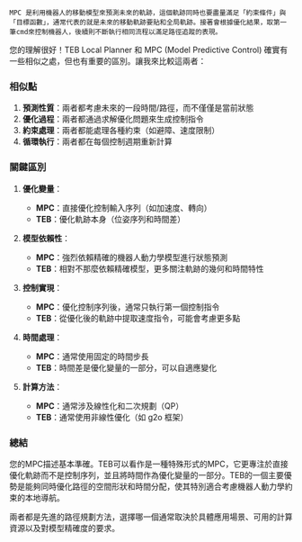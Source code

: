 ```
MPC 是利用機器人的移動模型來預測未來的軌跡，這個軌跡同時也要盡量滿足「約束條件」與「目標函數」，通常代表的就是未來的移動軌跡要貼和全局軌跡。接著會根據優化結果，取第一筆cmd來控制機器人，後續則不斷執行相同流程以滿足路徑追蹤的表現。
```

您的理解很好！TEB Local Planner 和 MPC (Model Predictive Control) 確實有一些相似之處，但也有重要的區別。讓我來比較這兩者：

### 相似點

1. **預測性質**：兩者都考慮未來的一段時間/路徑，而不僅僅是當前狀態
2. **優化過程**：兩者都通過求解優化問題來生成控制指令
3. **約束處理**：兩者都能處理各種約束（如避障、速度限制）
4. **循環執行**：兩者都在每個控制週期重新計算

### 關鍵區別

1. **優化變量**：
   - **MPC**：直接優化控制輸入序列（如加速度、轉向）
   - **TEB**：優化軌跡本身（位姿序列和時間差）

2. **模型依賴性**：
   - **MPC**：強烈依賴精確的機器人動力學模型進行狀態預測
   - **TEB**：相對不那麼依賴精確模型，更多關注軌跡的幾何和時間特性

3. **控制實現**：
   - **MPC**：優化控制序列後，通常只執行第一個控制指令
   - **TEB**：從優化後的軌跡中提取速度指令，可能會考慮更多點

4. **時間處理**：
   - **MPC**：通常使用固定的時間步長
   - **TEB**：時間差是優化變量的一部分，可以自適應變化

5. **計算方法**：
   - **MPC**：通常涉及線性化和二次規劃（QP）
   - **TEB**：通常使用非線性優化（如 g2o 框架）

### 總結

您的MPC描述基本準確。TEB可以看作是一種特殊形式的MPC，它更專注於直接優化軌跡而不是控制序列，並且將時間作為優化變量的一部分。TEB的一個主要優勢是能夠同時優化路徑的空間形狀和時間分配，使其特別適合考慮機器人動力學約束的本地導航。

兩者都是先進的路徑規劃方法，選擇哪一個通常取決於具體應用場景、可用的計算資源以及對模型精確度的要求。